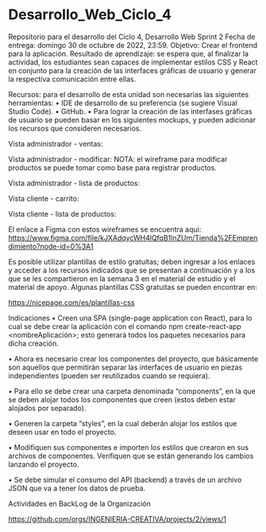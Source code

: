 # Desarrollo_Web_Ciclo_4
Repositorio para el desarrollo del Ciclo 4, Desarrollo Web
Sprint 2
Fecha de entrega: domingo 30 de octubre de 2022, 23:59.
Objetivo: Crear el frontend para la aplicación.
Resultado de aprendizaje: se espera que, al finalizar la actividad, los estudiantes sean capaces de implementar estilos CSS y React en conjunto para la creación de las interfaces gráficas de usuario y generar la respectiva comunicación entre ellas.

Recursos: para el desarrollo de esta unidad son necesarias las siguientes herramientas:
• IDE de desarrollo de su preferencia (se sugiere Visual Studio Code).
• GitHub.
• Para lograr la creación de las interfases gráficas de usuario se pueden basar en los siguientes mockups, y pueden adicionar los recursos que consideren necesarios.

Vista administrador - ventas:

Vista administrador - modificar:
  NOTA: el wireframe para modificar productos se puede tomar como base para registrar productos.

Vista administrador - lista de productos:

Vista cliente - carrito:

Vista cliente - lista de productos:

El enlace a Figma con estos wireframes se encuentra aqui:
  https://www.figma.com/file/kJXAdqycWH4lQfqB1lnZUm/Tienda%2FEmprendimiento?node-id=0%3A1

Es posible utilizar plantillas de estilo gratuitas; deben ingresar a los enlaces y acceder a los recursos indicados que se presentan a continuación y a los que se les compartieron en la semana 3 en el material de estudio y el material de apoyo. Algunas plantillas CSS gratuitas se pueden encontrar en:

  https://nicepage.com/es/plantillas-css
  
Indicaciones
  • Creen una SPA (single-page application con React), para lo cual se debe crear la aplicación con el comando npm create-react-app <nombreAplicación>; esto generará       todos los paquetes necesarios para dicha creación.
  
  • Ahora es necesario crear los componentes del proyecto, que básicamente son aquellos que permitirán separar las interfaces de usuario en piezas independientes           (pueden   ser reutilizados cuando se requiera).

  • Para ello se debe crear una carpeta denominada “components”, en la que se deben alojar todos los componentes que creen (estos deben estar alojados por separado).

  • Generen la carpeta “styles”, en la cual deberán alojar los estilos que deseen usar en todo el proyecto.

  • Modifiquen sus componentes e importen los estilos que crearon en sus archivos de componentes. Verifiquen que se están generando los cambios lanzando el proyecto.

  • Se debe simular el consumo del API (backend) a través de un archivo JSON que va a tener los datos de prueba.
  
Actividades en BackLog de la Organización

https://github.com/orgs/INGENIERIA-CREATIVA/projects/2/views/1
